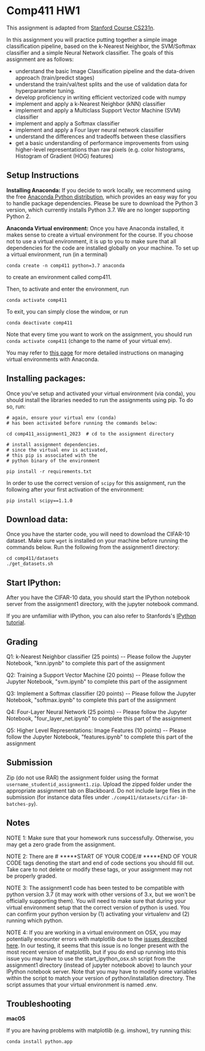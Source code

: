 # Comp411 HW1

This assignment is adapted from [Stanford Course CS231n](http://cs231n.stanford.edu/).

In this assignment you will practice putting together a simple image classification pipeline, based on the k-Nearest Neighbor, the SVM/Softmax classifier and a simple Neural Network classifier. The goals of this assignment are as follows:

- understand the basic Image Classification pipeline and the data-driven approach (train/predict stages)
- understand the train/val/test splits and the use of validation data for hyperparameter tuning.
- develop proficiency in writing efficient vectorized code with numpy
- implement and apply a k-Nearest Neighbor (kNN) classifier
- implement and apply a Multiclass Support Vector Machine (SVM) classifier
- implement and apply a Softmax classifier
- implement and apply a Four layer neural network classifier
- understand the differences and tradeoffs between these classifiers
- get a basic understanding of performance improvements from using higher-level representations than raw pixels (e.g. color histograms, Histogram of Gradient (HOG) features)

## Setup Instructions


**Installing Anaconda:** If you decide to work locally, we recommend using the free [Anaconda Python distribution](https://www.anaconda.com/download/), which provides an easy way for you to handle package dependencies. Please be sure to download the Python 3 version, which currently installs Python 3.7. We are no longer supporting Python 2.

**Anaconda Virtual environment:** Once you have Anaconda installed, it makes sense to create a virtual environment for the course. If you choose not to use a virtual environment, it is up to you to make sure that all dependencies for the code are installed globally on your machine. To set up a virtual environment, run (in a terminal)

`conda create -n comp411 python=3.7 anaconda`

to create an environment called comp411.

Then, to activate and enter the environment, run

`conda activate comp411`

To exit, you can simply close the window, or run

`conda deactivate comp411`

Note that every time you want to work on the assignment, you should run `conda activate comp411` (change to the name of your virtual env).

You may refer to [this page](https://conda.io/projects/conda/en/latest/user-guide/tasks/manage-environments.html) for more detailed instructions on managing virtual environments with Anaconda.



## Installing packages:

Once you’ve setup and activated your virtual environment (via conda), you should install the libraries needed to run the assignments using pip. To do so, run:

```
# again, ensure your virtual env (conda)
# has been activated before running the commands below:

cd comp411_assignment1_2023  # cd to the assignment directory

# install assignment dependencies.
# since the virtual env is activated,
# this pip is associated with the
# python binary of the environment

pip install -r requirements.txt
```


In order to use the correct version of `scipy` for this assignment,
run the following after your first activation of the environment:

`pip install scipy==1.1.0`

## Download data:

Once you have the starter code, you will need to download the CIFAR-10 dataset. Make sure `wget` is installed on your machine before running the commands below. Run the following from the assignment1 directory:

```
cd comp411/datasets
./get_datasets.sh
```

## Start IPython:

After you have the CIFAR-10 data, you should start the IPython notebook server from the assignment1 directory, with the jupyter notebook command.

If you are unfamiliar with IPython, you can also refer to Stanfords's [IPython tutorial](http://cs231n.github.io/ipython-tutorial/).

## Grading

Q1: k-Nearest Neighbor classifier (25 points)
    -- Please follow the Jupyter Notebook, "knn.ipynb" to complete this part of the assignment

Q2: Training a Support Vector Machine (20 points)
    -- Please follow the Jupyter Notebook, "svm.ipynb" to complete this part of the assignment

Q3: Implement a Softmax classifier (20 points)
    -- Please follow the Jupyter Notebook, "softmax.ipynb" to complete this part of the assignment

Q4: Four-Layer Neural Network (25 points)
    -- Please follow the Jupyter Notebook, "four_layer_net.ipynb" to complete this part of the assignment

Q5: Higher Level Representations: Image Features (10 points)
    -- Please follow the Jupyter Notebook, "features.ipynb" to complete this part of the assignment

## Submission

Zip (do not use RAR) the assignment folder using the format `username_studentid_assignment1.zip`.
Upload the zipped folder under the appropriate assignment tab on Blackboard. Do not include large files in the submission (for
instance data files under `./comp411/datasets/cifar-10-batches-py`).

## Notes

NOTE 1: Make sure that your homework runs successfully. Otherwise, you may get a zero grade from the assignment.

NOTE 2: There are # *****START OF YOUR CODE/# *****END OF YOUR CODE tags denoting the start and end of code sections you should fill out. Take care to not delete or modify these tags, or your assignment may not be properly graded.

NOTE 3: The assignment1 code has been tested to be compatible with python version 3.7 (it may work with other versions of 3.x, but we won’t be officially supporting them). You will need to make sure that during your virtual environment setup that the correct version of python is used. You can confirm your python version by (1) activating your virtualenv and (2) running which python.

NOTE 4: If you are working in a virtual environment on OSX, you may potentially encounter errors with matplotlib due to the [issues described here](https://matplotlib.org/faq/virtualenv_faq.html). In our testing, it seems that this issue is no longer present with the most recent version of matplotlib, but if you do end up running into this issue you may have to use the start_ipython_osx.sh script from the assignment1 directory (instead of jupyter notebook above) to launch your IPython notebook server. Note that you may have to modify some variables within the script to match your version of python/installation directory. The script assumes that your virtual environment is named .env.

## Troubleshooting

**macOS**

If you are having problems with matplotlib (e.g. imshow), try running this:

`conda install python.app`

